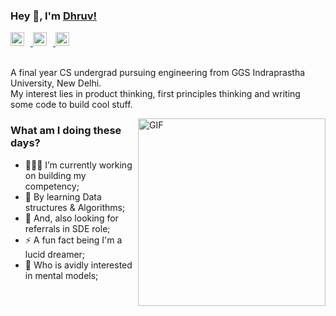 ### Hey 👋, I'm [Dhruv!](https://www.linkedin.com/in/dhruvbhatnagar10/)

<a href="https://twitter.com/dhruvbhatnagar0">
  <img style="margin-right: 10px" alt="Dhruv Bhatnagar | Twitter" width="22px" src="https://cdn.jsdelivr.net/npm/simple-icons@v3/icons/twitter.svg" />
</a>
<a href="https://www.linkedin.com/in/dhruvbhatnagar10/">
  <img style="margin-right: 10px" alt="Dhruv Bhatnagar | LinkdeIn" width="22px" src="https://cdn.jsdelivr.net/npm/simple-icons@v3/icons/linkedin.svg" />
</a>
<a href="https://leetcode.com/dhruvbhatnagar10/">
  <img style="margin-right: 10px;" alt="Dhruv Bhatnagar | Leetcode" width="22px" src="https://cdn.jsdelivr.net/npm/simple-icons@v3/icons/leetcode.svg" />
</a>



<br />
<br />

A final year CS undergrad pursuing engineering from GGS Indraprastha University, New Delhi.
<br />
My interest lies in product thinking, first principles thinking and writing some code to build cool stuff.

<img align="right" width="300" alt="GIF" src="https://media.giphy.com/media/p4NLw3I4U0idi/source.gif" />

### What am I doing these days?

- 👨🏽‍💻 I’m currently working on building my competency;
- 🌱 By learning Data structures & Algorithms;
- 🤔 And, also looking for referrals in SDE role;
- ⚡  A fun fact being I'm a lucid dreamer;
- 🔭 Who is avidly interested in mental models;

